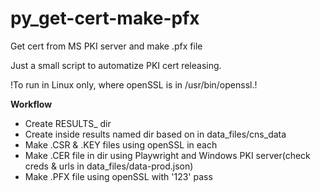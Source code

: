 # py_get-cert-make-pfx
Get cert from MS PKI server and make .pfx file

Just a small script to automatize PKI cert releasing.

!To run in Linux only, where openSSL is in /usr/bin/openssl.!

**Workflow**
- Create RESULTS_<date> dir
- Create inside results <CN> named dir based on <CN> in data_files/cns_data
- Make <CN>.CSR & <CN>.KEY files using openSSL in each <CN>
- Make <CN>.CER file in <CN> dir using Playwright and Windows PKI server(check creds & urls in data_files/data-prod.json)
- Make <CN>.PFX file using openSSL with '123' pass
